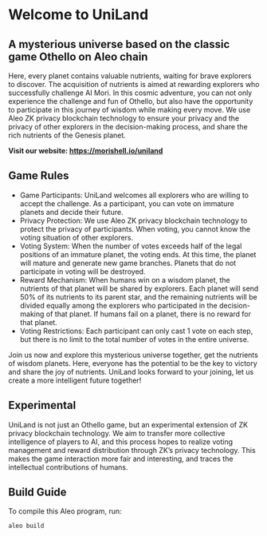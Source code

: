 # Welcome to UniLand

## A mysterious universe based on the classic game Othello on Aleo chain

Here, every planet contains valuable nutrients, waiting for brave explorers to discover. The acquisition of nutrients is aimed at rewarding explorers who successfully challenge AI Mori. In this cosmic adventure, you can not only experience the challenge and fun of Othello, but also have the opportunity to participate in this journey of wisdom while making every move. We use Aleo ZK privacy blockchain technology to ensure your privacy and the privacy of other explorers in the decision-making process, and share the rich nutrients of the Genesis planet.

**Visit our website: https://morishell.io/uniland**

## Game Rules

- Game Participants: UniLand welcomes all explorers who are willing to accept the challenge. As a participant, you can vote on immature planets and decide their future.
- Privacy Protection: We use Aleo ZK privacy blockchain technology to protect the privacy of participants. When voting, you cannot know the voting situation of other explorers.
- Voting System: When the number of votes exceeds half of the legal positions of an immature planet, the voting ends. At this time, the planet will mature and generate new game branches. Planets that do not participate in voting will be destroyed.
- Reward Mechanism: When humans win on a wisdom planet, the nutrients of that planet will be shared by explorers. Each planet will send 50% of its nutrients to its parent star, and the remaining nutrients will be divided equally among the explorers who participated in the decision-making of that planet. If humans fail on a planet, there is no reward for that planet.
- Voting Restrictions: Each participant can only cast 1 vote on each step, but there is no limit to the total number of votes in the entire universe.

Join us now and explore this mysterious universe together, get the nutrients of wisdom planets. Here, everyone has the potential to be the key to victory and share the joy of nutrients. UniLand looks forward to your joining, let us create a more intelligent future together!

## Experimental

UniLand is not just an Othello game, but an experimental extension of ZK privacy blockchain technology. We aim to transfer more collective intelligence of players to AI, and this process hopes to realize voting management and reward distribution through ZK’s privacy technology. This makes the game interaction more fair and interesting, and traces the intellectual contributions of humans.  


## Build Guide

To compile this Aleo program, run:

```sh
aleo build
```
